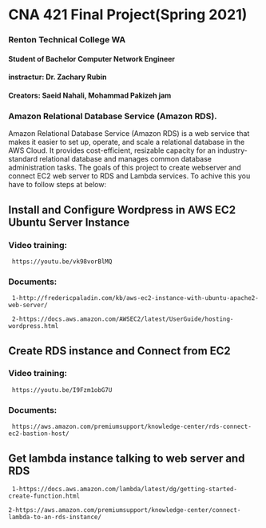 # CNA 421 Final Project(Spring 2021)
### Renton Technical College WA
#### Student of Bachelor Computer Network Engineer
#### instractur: Dr. Zachary Rubin
#### Creators: Saeid Nahali, Mohammad Pakizeh jam




### Amazon Relational Database Service (Amazon RDS).
 Amazon Relational Database Service (Amazon RDS) is a web service that makes it easier to set up, operate, and scale a relational database in the AWS Cloud. It provides cost-efficient, resizable capacity for an industry-standard relational database and manages common database administration tasks.
 The goals of this project to create webserver and connect EC2 web server to RDS and Lambda services.
 To achive this you have to follow steps at below:



## Install and Configure Wordpress in AWS EC2 Ubuntu Server Instance
### Video training:
```
 https://youtu.be/vk98vorBlMQ
 ```
### Documents:
```
 1-http://fredericpaladin.com/kb/aws-ec2-instance-with-ubuntu-apache2-web-server/
```
```
 2-https://docs.aws.amazon.com/AWSEC2/latest/UserGuide/hosting-wordpress.html
 ```

## Create RDS instance and Connect from EC2
### Video training:
```
 https://youtu.be/I9Fzm1obG7U
```
### Documents:
```
 https://aws.amazon.com/premiumsupport/knowledge-center/rds-connect-ec2-bastion-host/
 ```

## Get lambda instance talking to web server and RDS
```
 1-https://docs.aws.amazon.com/lambda/latest/dg/getting-started-create-function.html
 ```
 ```
 2-https://aws.amazon.com/premiumsupport/knowledge-center/connect-lambda-to-an-rds-instance/
 ```
